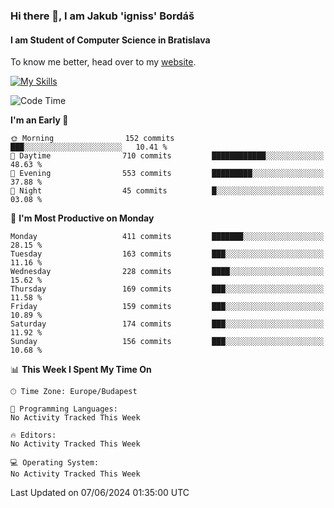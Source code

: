 ### Hi there 👋, I am Jakub 'igniss' Bordáš

#### I am Student of Computer Science in Bratislava
To know me better, head over to my [website](https://bordas.sk).

[![My Skills](https://skillicons.dev/icons?i=js,html,css,figma,svelte,java,kotlin,python,postgresql,typescript,nest,nodejs)](https://bordas.sk)


<!--START_SECTION:waka-->
![Code Time](http://img.shields.io/badge/Code%20Time-1%2C480%20hrs%205%20mins-blue)

**I'm an Early 🐤** 

```text
🌞 Morning                152 commits         ███░░░░░░░░░░░░░░░░░░░░░░   10.41 % 
🌆 Daytime                710 commits         ████████████░░░░░░░░░░░░░   48.63 % 
🌃 Evening                553 commits         █████████░░░░░░░░░░░░░░░░   37.88 % 
🌙 Night                  45 commits          █░░░░░░░░░░░░░░░░░░░░░░░░   03.08 % 
```
📅 **I'm Most Productive on Monday** 

```text
Monday                   411 commits         ███████░░░░░░░░░░░░░░░░░░   28.15 % 
Tuesday                  163 commits         ███░░░░░░░░░░░░░░░░░░░░░░   11.16 % 
Wednesday                228 commits         ████░░░░░░░░░░░░░░░░░░░░░   15.62 % 
Thursday                 169 commits         ███░░░░░░░░░░░░░░░░░░░░░░   11.58 % 
Friday                   159 commits         ███░░░░░░░░░░░░░░░░░░░░░░   10.89 % 
Saturday                 174 commits         ███░░░░░░░░░░░░░░░░░░░░░░   11.92 % 
Sunday                   156 commits         ███░░░░░░░░░░░░░░░░░░░░░░   10.68 % 
```


📊 **This Week I Spent My Time On** 

```text
🕑︎ Time Zone: Europe/Budapest

💬 Programming Languages: 
No Activity Tracked This Week

🔥 Editors: 
No Activity Tracked This Week

💻 Operating System: 
No Activity Tracked This Week
```


 Last Updated on 07/06/2024 01:35:00 UTC
<!--END_SECTION:waka-->
